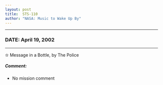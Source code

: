```yaml
---
layout: post
title:  STS-110
author: "NASA: Music to Wake Up By"
---
```


----
### DATE: April 19, 2002
----
✫ Message in a Bottle, by The Police

##### Comment:
* No mission comment
